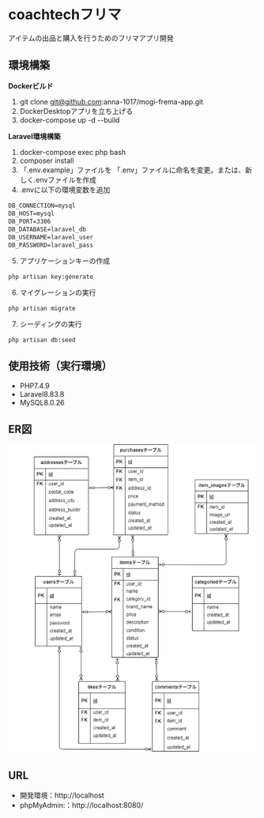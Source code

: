 

# coachtechフリマ

アイテムの出品と購入を行うためのフリマアプリ開発


## 環境構築

**Dockerビルド**
1. git clone git@github.com:anna-1017/mogi-frema-app.git
2. DockerDesktopアプリを立ち上げる
3. docker-compose up -d --build


**Laravel環境構築**
1. docker-compose exec php bash
2. composer install
3. 「.env.example」ファイルを 「.env」ファイルに命名を変更。または、新しく.envファイルを作成
4. .envに以下の環境変数を追加
```
DB_CONNECTION=mysql
DB_HOST=mysql
DB_PORT=3306
DB_DATABASE=laravel_db
DB_USERNAME=laravel_user
DB_PASSWORD=laravel_pass
```

5. アプリケーションキーの作成
```
php artisan key:generate
```
6. マイグレーションの実行
```
php artisan migrate
```
7. シーディングの実行
```
php artisan db:seed
```

## 使用技術（実行環境）
- PHP7.4.9
- Laravel8.83.8
- MySQL8.0.26

## ER図

![ER図](er_mogi_frema_app.diagram.drawio.png)

## URL
- 開発環境：http://localhost
- phpMyAdmin:：http://localhost:8080/